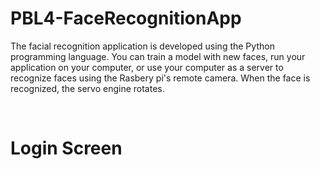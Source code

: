 ﻿# PBL4-FaceRecognitionApp
 
The facial recognition application is developed using the Python programming language. You can train a model with new faces, run your application on your computer, or use your computer as a server to recognize faces using the Rasbery pi's remote camera. When the face is recognized, the servo engine rotates.

<br>
<h1>Login Screen<h1>

